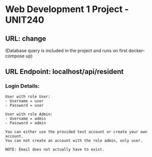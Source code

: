 # Web Development 1 Project - UNIT240

## URL: change
(Database query is included in the project and runs on first docker-compose up)

## URL Endpoint: localhost/api/resident


### Login Details:
```
User with role User:
- Username = user
- Password = user

User with role Admin:
- Username = admin
- Password = admin

You can either use the provided test account or create your own account.
You can not create an account with the role admin, only user.

NOTE: Email does not actually have to exist. 
```
<br>
